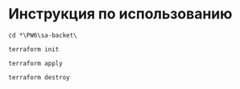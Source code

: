 # Инструкция по использованию

```console
cd *\PW6\sa-backet\
```

```console
terraform init
```

```console
terraform apply
```

```console
terraform destroy
```
